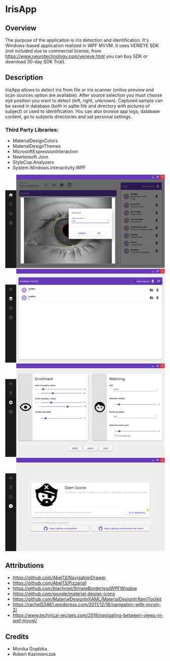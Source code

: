 # IrisApp

## Overview
The purpose of the application is iris detection and identification. It's Windows-based application realized in WPF MVVM. It uses VERIEYE SDK (not included due to commercial license, from https://www.neurotechnology.com/verieye.html you can buy SDK or download 30-day SDK Trial).

## Description
IrisApp allows to detect iris from file or iris scanner (online preview and scan sources option are available). After source selection you must choose eye position you want to detect (left, right, unknown). Captured sample can be saved in database (both in sqlite file and directory with pictures of subject) or used to identification. You can also browse app logs, database content, go to subjects directories and set personal settings.

### Third Party Libraries:
- MaterialDesignColors
- MaterialDesignThemes
- MicrosoftExpressionInteraction
- Newtonsoft.Json
- StyleCop.Analyzers
- System.Windows.Interactivity.WPF

![Home view](https://github.com/gradzka/IrisApp/blob/master/IrisApp/Assets/Screenshots/1.png)
![Database view](https://github.com/gradzka/IrisApp/blob/master/IrisApp/Assets/Screenshots/2.png)
![Settings view](https://github.com/gradzka/IrisApp/blob/master/IrisApp/Assets/Screenshots/3.png)
![About view](https://github.com/gradzka/IrisApp/blob/master/IrisApp/Assets/Screenshots/4.png)

## Attributions
- https://github.com/Abel13/NavigationDrawer
- https://github.com/Abel13/Pizzaria1
- https://github.com/blachniet/SimpleBorderlessWPFWindow
- https://github.com/google/material-design-icons
- https://github.com/MaterialDesignInXAML/MaterialDesignInXamlToolkit
- https://rachel53461.wordpress.com/2011/12/18/navigation-with-mvvm-2/
- https://www.technical-recipes.com/2018/navigating-between-views-in-wpf-mvvm/

## Credits
* Monika Grądzka
* Robert Kazimierczak
